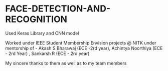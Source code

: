 # FACE-DETECTION-AND-RECOGNITION
Used Keras Library and CNN model 

Worked under IEEE Student Membership Envision projects @ NITK under mentorship of - 
Akash S Bharawaj (ECE -2rd year),
Achintya Noorthiya (ECE - 2rd Year) ,
Sankarsh R (ECE - 2rd year)

My sincere thanks to them as well as to my team members 

